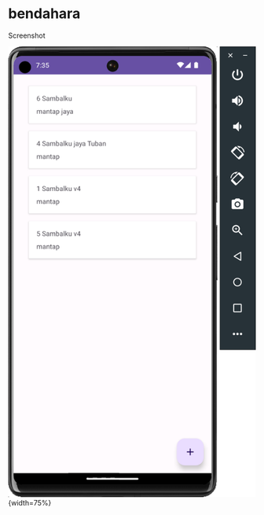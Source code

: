 # bendahara

Screenshot

![Screenshot gambar](https://github.com/sulistiyanto/bendahara/blob/master/Screenshot%202023-06-11%20at%2019.35.40.png){width=75%}
